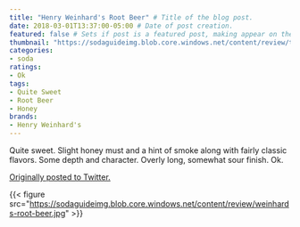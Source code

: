 ```yaml
---
title: "Henry Weinhard's Root Beer" # Title of the blog post.
date: 2018-03-01T13:37:00-05:00 # Date of post creation.
featured: false # Sets if post is a featured post, making appear on the home page side bar.
thumbnail: "https://sodaguideimg.blob.core.windows.net/content/review/thumbs/weinhards-root-beer.jpg" # Sets thumbnail image appearing inside card on homepage.
categories:
- soda
ratings:
- Ok
tags:
- Quite Sweet
- Root Beer
- Honey
brands:
- Henry Weinhard's
---
```


Quite sweet. Slight honey must and a hint of smoke along with fairly classic flavors. Some depth and character. Overly long, somewhat sour finish. Ok.

[Originally posted to Twitter.](https://twitter.com/Cavorter/status/969295571252019202)

{{< figure src="https://sodaguideimg.blob.core.windows.net/content/review/weinhards-root-beer.jpg" >}}